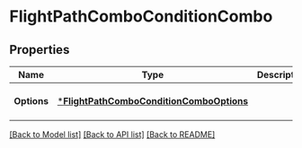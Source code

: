 # FlightPathComboConditionCombo

## Properties
Name | Type | Description | Notes
------------ | ------------- | ------------- | -------------
**Options** | [***FlightPathComboConditionComboOptions**](flightPath_Combo_conditionCombo_options.md) |  | [optional] [default to null]

[[Back to Model list]](../README.md#documentation-for-models) [[Back to API list]](../README.md#documentation-for-api-endpoints) [[Back to README]](../README.md)

